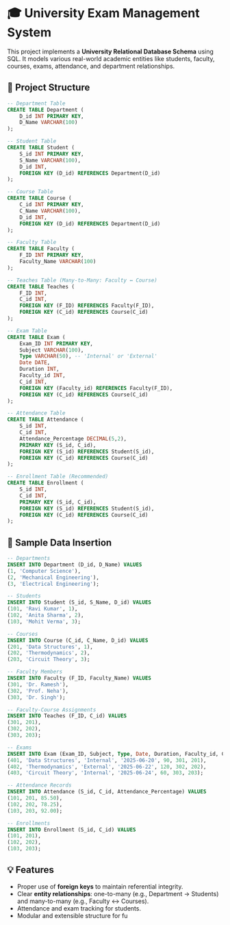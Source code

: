 # 🎓 University Exam Management System 

This project implements a **University Relational Database Schema** using SQL. It models various real-world academic entities like students, faculty, courses, exams, attendance, and department relationships.

## 📁 Project Structure

```sql
-- Department Table
CREATE TABLE Department (
    D_id INT PRIMARY KEY,
    D_Name VARCHAR(100)
);

-- Student Table
CREATE TABLE Student (
    S_id INT PRIMARY KEY,
    S_Name VARCHAR(100),
    D_id INT,
    FOREIGN KEY (D_id) REFERENCES Department(D_id)
);

-- Course Table
CREATE TABLE Course (
    C_id INT PRIMARY KEY,
    C_Name VARCHAR(100),
    D_id INT,
    FOREIGN KEY (D_id) REFERENCES Department(D_id)
);

-- Faculty Table
CREATE TABLE Faculty (
    F_ID INT PRIMARY KEY,
    Faculty_Name VARCHAR(100)
);

-- Teaches Table (Many-to-Many: Faculty ↔ Course)
CREATE TABLE Teaches (
    F_ID INT,
    C_id INT,
    FOREIGN KEY (F_ID) REFERENCES Faculty(F_ID),
    FOREIGN KEY (C_id) REFERENCES Course(C_id)
);

-- Exam Table
CREATE TABLE Exam (
    Exam_ID INT PRIMARY KEY,
    Subject VARCHAR(100),
    Type VARCHAR(50), -- 'Internal' or 'External'
    Date DATE,
    Duration INT,
    Faculty_id INT,
    C_id INT,
    FOREIGN KEY (Faculty_id) REFERENCES Faculty(F_ID),
    FOREIGN KEY (C_id) REFERENCES Course(C_id)
);

-- Attendance Table
CREATE TABLE Attendance (
    S_id INT,
    C_id INT,
    Attendance_Percentage DECIMAL(5,2),
    PRIMARY KEY (S_id, C_id),
    FOREIGN KEY (S_id) REFERENCES Student(S_id),
    FOREIGN KEY (C_id) REFERENCES Course(C_id)
);

-- Enrollment Table (Recommended)
CREATE TABLE Enrollment (
    S_id INT,
    C_id INT,
    PRIMARY KEY (S_id, C_id),
    FOREIGN KEY (S_id) REFERENCES Student(S_id),
    FOREIGN KEY (C_id) REFERENCES Course(C_id)
);
```

## 📌 Sample Data Insertion

```sql
-- Departments
INSERT INTO Department (D_id, D_Name) VALUES
(1, 'Computer Science'),
(2, 'Mechanical Engineering'),
(3, 'Electrical Engineering');

-- Students
INSERT INTO Student (S_id, S_Name, D_id) VALUES
(101, 'Ravi Kumar', 1),
(102, 'Anita Sharma', 2),
(103, 'Mohit Verma', 3);

-- Courses
INSERT INTO Course (C_id, C_Name, D_id) VALUES
(201, 'Data Structures', 1),
(202, 'Thermodynamics', 2),
(203, 'Circuit Theory', 3);

-- Faculty Members
INSERT INTO Faculty (F_ID, Faculty_Name) VALUES
(301, 'Dr. Ramesh'),
(302, 'Prof. Neha'),
(303, 'Dr. Singh');

-- Faculty-Course Assignments
INSERT INTO Teaches (F_ID, C_id) VALUES
(301, 201),
(302, 202),
(303, 203);

-- Exams
INSERT INTO Exam (Exam_ID, Subject, Type, Date, Duration, Faculty_id, C_id) VALUES
(401, 'Data Structures', 'Internal', '2025-06-20', 90, 301, 201),
(402, 'Thermodynamics', 'External', '2025-06-22', 120, 302, 202),
(403, 'Circuit Theory', 'Internal', '2025-06-24', 60, 303, 203);

-- Attendance Records
INSERT INTO Attendance (S_id, C_id, Attendance_Percentage) VALUES
(101, 201, 85.50),
(102, 202, 78.25),
(103, 203, 92.00);

-- Enrollments
INSERT INTO Enrollment (S_id, C_id) VALUES
(101, 201),
(102, 202),
(103, 203);
```

## 💡 Features

- Proper use of **foreign keys** to maintain referential integrity.
- Clear **entity relationships**: one-to-many (e.g., Department → Students) and many-to-many (e.g., Faculty ↔ Courses).
- Attendance and exam tracking for students.
- Modular and extensible structure for fu
